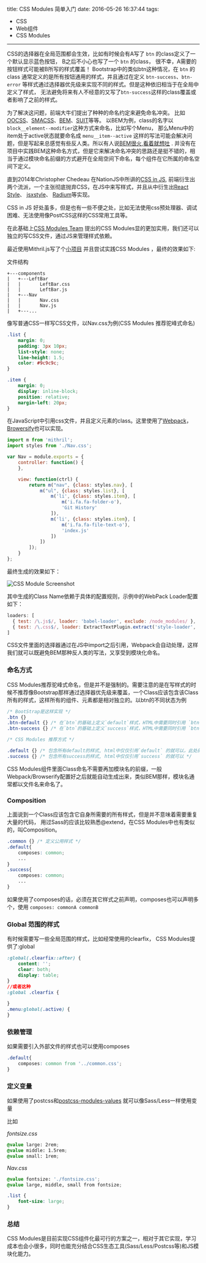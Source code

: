 title: CSS Modules 简单入门
date: 2016-05-26 16:37:44
tags:
- CSS
- Web组件
- CSS Modules
---

CSS的选择器在全局范围都会生效，比如有时候会有A写了 `btn` 的class定义了一个默认显示蓝色按钮， B之后不小心也写了一个 `btn` 的class， 很不幸，A需要的按钮样式可能被B所写的样式覆盖！ Bootstrap中的类似btn这种情况，在 `btn` 的class 通常定义的是所有按钮通用的样式，并且通过在定义 `btn-success`、`btn-error` 等样式通过选择器优先级来实现不同的样式。但是这种依旧相当于在全局中定义了样式， 无法避免将来有人不经意的又写了`btn-success`这样的class覆盖或者影响了之前的样式。

为了解决这问题，前端大牛们提出了种种的命名约定来避免命名冲突。 比如[OOCSS](http://oocss.org/)、[SMACSS](https://smacss.com/)、[BEM](https://en.bem.info/methodology/naming-convention/)、[SUIT](https://suitcss.github.io/)等等。 以BEM为例，class的名字以`block__element--modifier`这种方式来命名，比如写个Menu， 那么Menu中的item处于active状态就要命名成 `menu__item--active` 这样的写法可能会解决问题，但是写起来总感觉有些反人类。所以有人说[BEM很火,看着就想吐](http://weibo.com/1960954893/Ac2LAgIjn?type=comment) . 并没有在项目中实践BEM这种命名方式，但是它来解决命名冲突的思路还是挺不错的，相当于通过模块命名前缀的方式避开在全局空间下命名，每个组件在它所属的命名空间下定义。

<!-- more -->

直到2014年Christopher Chedeau 在NationJS中所讲的[CSS in JS](http://blog.vjeux.com/2014/javascript/react-css-in-js-nationjs.html), 前端衍生出两个流派，一个主张彻底抛弃CSS，在JS中来写样式，并且从中衍生出[React Style](https://github.com/js-next/react-style)、 [jsxstyle](https://github.com/petehunt/jsxstyle)、 [Radium](https://github.com/FormidableLabs/radium)等实现。

CSS in JS 好处虽多，但是也有一些不便之处，比如无法使用css预处理器、调试困难、无法使用像PostCSS这样的CSS常用工具等。

在此基础上[CSS Modules Team](https://github.com/orgs/css-modules/people) 提出的CSS Modules显的更加实用，我们还可以独立的写CSS文件，通过JS来管理样式依赖。

最近使用Mithril.js写了个[小项目](https://github.com/liangshuai/git-history) 并且尝试实践CSS Modules ，最终的效果如下:

文件结构

```
+---components
|   +---LeftBar
|   |       LeftBar.css
|   |       LeftBar.js
|   +---Nav
|   |       Nav.css
|   |       Nav.js
|   +---...
```

像写普通CSS一样写CSS文件，以Nav.css为例(CSS Modules 推荐驼峰式命名)

```css
.list {
    margin: 0;
    padding: 3px 10px;
    list-style: none;
    line-height: 1.5;
    color: #9c9c9c;
}

.item {
    margin: 0;
    display: inline-block;
    position: relative;
    margin-left: 20px;
}
```

在JavaScript中引用css文件，并且定义元素的class。这里使用了[Webpack](https://webpack.github.io/)，[Browersify](http://browserify.org/)也可以实现。

```javascript
import m from 'mithril';
import styles from './Nav.css';

var Nav = module.exports = {
    controller: function() {
    },

    view: function(ctrl) {
        return m("nav", {class: styles.nav}, [
            m("ul", {class: styles.list}, [
                m('li', {class: styles.item}, [
                    m('i.fa.fa-folder-o'),
                    'Git History'
                ]),
                m('li', {class: styles.item}, [
                    m('i.fa.fa-file-text-o'),
                    'index.js'
                ])
            ])
        ]);
    }
};

```

最终生成的效果如下：


![CSS Module Screenshot](https://ooo.0o0.ooo/2017/03/04/58ba0a05b9c87.png)


其中生成的Class Name依赖于具体的配置规则，示例中的WebPack Loader配置如下：

```js
loaders: [
  { test: /\.js$/, loader: 'babel-loader', exclude: /node_modules/ },
  { test: /\.css$/, loader: ExtractTextPlugin.extract('style-loader', 'css-loader?modules&importLoaders=1&localIdentName=[name]__[local]___[hash:base64:5]!postcss-loader') }
]
```

CSS文件里面的选择器通过在JS中import之后引用，Webpack会自动处理，这样我们就可以既避免BEM那种反人类的写法，又享受到模块化命名。

### 命名方式

CSS Modules推荐驼峰式命名，但是并不是强制的。需要注意的是在写样式的时候不推荐像Bootstrap那样通过选择器优先级来覆盖，一个Class应该包含该Class所有的样式，这样所有的组件、元素都是相对独立的。以btn的不同状态为例

```css
/* BootStrap是这样实现 */
.btn {}
.btn-default {} /* 在`btn`的基础上定义`default`样式，HTML中需要同时引用 `btn` 和 `btn-default` */
.btn-success {} /* 在`btn`的基础上定义`success`样式，HTML中需要同时引用 `btn` 和 `btn-success` */

/* CSS Modules 推荐方式 */

.default {} /* 包含所有default的样式, html中仅仅引用`default` 的就可以，此处的命名也不用加btn前缀 */
.success {} /* 包含所有success的样式, html中仅仅引用`success` 的就可以 */

```

CSS Modules组件里面Class命名不需要再加模块名的前缀，一般Webpack/Browserify配置好之后就能自动生成出来，类似BEM那样，模块名通常都以文件名来命名了。

### Composition

上面说到一个Class应该包含它自身所需要的所有样式，但是并不意味着需要重复大量的代码， 用过Sass的应该比较熟悉@extend，在CSS Modules中也有类似的，叫Composition。

```css
.common {} /* 定义公用样式 */
.default{
    composes: common;
    ...
}
.success{
    composes: common;
    ...
}

```
如果使用了composes的话，必须在其它样式之前声明，composes也可以声明多个，使用 `composes: commonA commonB`


### Global 范围的样式

有时候需要写一些全局范围的样式，比如经常使用的clearfix， CSS Modules提供了:global

```css
:global(.clearfix::after) {
    content: '';
    clear: both;
    display: table;
}
//或者这种
:global .clearfix {
    
}
.menu:global(.active) {
}

```

### 依赖管理

如果需要引入外部文件的样式也可以使用composes

```css
.default{
    composes: common from '../common.css';
}

```
### 定义变量

如果使用了postcss和[postcss-modules-values](https://github.com/css-modules/postcss-modules-values) 就可以像Sass/Less一样使用变量

比如

*fontsize.css*
```css
@value large: 2rem;
@value middle: 1.5rem;
@value small: 1rem;

```

*Nav.css*
```css
@value fontsize: './fontsize.css';
@value large, middle, small from fontsize;

.list {
    font-size: large;
}
```

### 总结

CSS Modules是目前实现CSS组件化最可行的方案之一，相对于其它实现，学习成本也会小很多，同时也能充分结合CSS生态工具(Sass/Less/Postcss等)和JS模块化能力。


